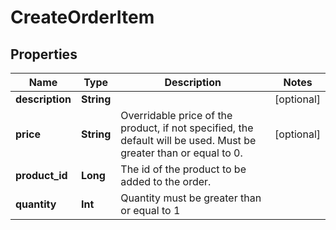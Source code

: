 
# CreateOrderItem

## Properties
Name | Type | Description | Notes
------------ | ------------- | ------------- | -------------
**description** | **String** |  |  [optional]
**price** | **String** | Overridable price of the product, if not specified, the default will be used. Must be greater than or equal to 0. |  [optional]
**product_id** | **Long** | The id of the product to be added to the order. | 
**quantity** | **Int** | Quantity must be greater than or equal to 1 | 



